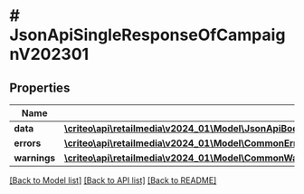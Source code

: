 # # JsonApiSingleResponseOfCampaignV202301

## Properties

Name | Type | Description | Notes
------------ | ------------- | ------------- | -------------
**data** | [**\criteo\api\retailmedia\v2024_01\Model\JsonApiBodyWithIdOfInt64AndCampaignV202301AndCampaignV202301**](JsonApiBodyWithIdOfInt64AndCampaignV202301AndCampaignV202301.md) |  |
**errors** | [**\criteo\api\retailmedia\v2024_01\Model\CommonError[]**](CommonError.md) |  | [optional]
**warnings** | [**\criteo\api\retailmedia\v2024_01\Model\CommonWarning[]**](CommonWarning.md) |  | [optional]

[[Back to Model list]](../../README.md#models) [[Back to API list]](../../README.md#endpoints) [[Back to README]](../../README.md)
